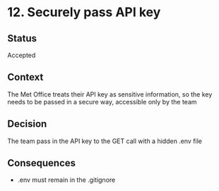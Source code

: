 # 12. Securely pass API key

## Status

Accepted

## Context

The Met Office treats their API key as sensitive information, so the key needs to be passed in a secure way, accessible only by the team

## Decision

The team pass in the API key to the GET call with a hidden .env file

## Consequences

* .env must remain in the .gitignore 



